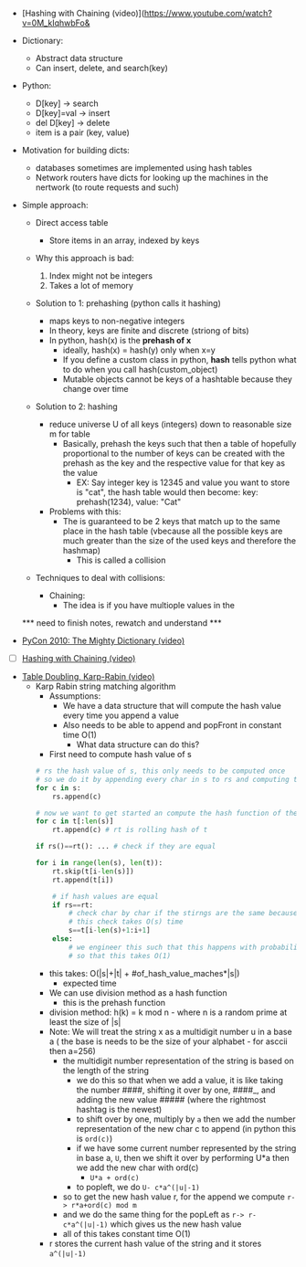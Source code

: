 - [Hashing with Chaining (video)](https://www.youtube.com/watch?v=0M_kIqhwbFo&
- Dictionary:
    - Abstract data structure
    - Can insert, delete, and search(key) 
- Python:
    - D[key] -> search
    - D[key]=val -> insert
    - del D[key] -> delete
    - item is a pair (key, value)
- Motivation for building dicts:
    - databases sometimes are implemented using hash tables
    - Network routers have dicts for looking up the machines in the nertwork (to route requests and such)
- Simple approach:
    - Direct access table
        - Store items in an array, indexed by keys
    - Why this approach is bad:
        1. Index might not be integers
        2. Takes a lot of memory
    - Solution to 1: prehashing (python calls it hashing)
        - maps keys to non-negative integers 
        - In theory, keys are finite and discrete (striong of bits)
        - In python, hash(x) is the **prehash of x**
            - ideally, hash(x) = hash(y) only when x=y
            - If you define a custom class in python, __hash__ tells python what to do when you call hash(custom_object)
            - Mutable objects cannot be keys of a hashtable because they change over time
    - Solution to 2: hashing
        - reduce universe U of all keys (integers) down to reasonable size m for table
            - Basically, prehash the keys such that then a table of hopefully proportional to the number of keys can be created with the prehash as the key and the respective value for that key as the value
                - EX: Say integer key is 12345 and value you want to store is "cat", the hash table would then become: key: prehash(1234), value: "Cat"
        - Problems with this:
            - The is guaranteed to be 2 keys that match up to the same place in the hash table (vbecause all the possible keys are much greater than the size of the used keys and therefore the hashmap)
                - This is called a collision

    - Techniques to deal with collisions:
        - Chaining:
            - The idea is if you have multiople values in the 

    *** need to finish notes, rewatch and understand ***

- [PyCon 2010: The Mighty Dictionary (video)](https://www.youtube.com/watch?v=C4Kc8xzcA68)


- [ ] [Hashing with Chaining (video)](https://www.youtube.com/watch?v=0M_kIqhwbFo&list=PLUl4u3cNGP61Oq3tWYp6V_F-5jb5L2iHb&index=8)

- [Table Doubling, Karp-Rabin (video)](https://www.youtube.com/watch?v=BRO7mVIFt08&index=9&list=PLUl4u3cNGP61Oq3tWYp6V_F-5jb5L2iHb)
    - Karp Rabin string matching algorithm
        - Assumptions: 
            - We have a data structure that will compute the hash value every time you append a value
            - Also needs to be able to append and popFront in constant time O(1)
                - What data structure can do this?
        - First need to compute hash value of s
        ```python
        # rs the hash value of s, this only needs to be computed once
        # so we do it by appending every char in s to rs and computing the rolling hash each time
        for c in s:
            rs.append(c) 

        # now we want to get started an compute the hash function of the first s characters in t
        for c in t[:len(s)]
            rt.append(c) # rt is rolling hash of t

        if rs()==rt(): ... # check if they are equal

        for i in range(len(s), len(t)):
            rt.skip(t[i-len(s)])
            rt.append(t[i])

            # if hash values are equal
            if rs==rt:
                # check char by char if the stirngs are the same because this matcxh in hash values could be a collision
                # this check takes O(s) time
                s==t[i-len(s)+1:i+1]
            else:
                # we engineer this such that this happens with probability of at most 1/s
                # so that this takes O(1)
        ```
        - this takes: O(|s|+|t| + #of_hash_value_maches*|s|) 
            - expected time
        - We can use division method as a hash function
            - this is the prehash function
        - division method: h(k) = k mod n
                - where n is a random prime at least the size of |s|
        - Note: We will treat the string x as a multidigit number u in a base a ( the base is needs to be the size of your alphabet - for asccii then a=256)
            - the multidigit number representation of the string is based on the length of the string
                - we do this so that when we add a value, it is like taking the number ####, shifting it over by one, ####_, and adding the new value ##### (where the rightmost hashtag is the newest)
                - to shift over by one, multiply by `a` then we add the number representation of the new char c to append (in python this is `ord(c)`)
                - if we have some current number represented by the string in base a, `U`, then we shift it over by performing U*a then we add the new char with ord(c)
                    - `U*a + ord(c)`
                - to popleft, we do `U- c*a^(|u|-1)`
            - so to get the new hash value r, for the append we compute `r-> r*a+ord(c) mod m`
            - and we do the same thing for the popLeft as `r-> r-c*a^(|u|-1)` which gives us the new hash value
            - all of this takes constant time O(1)
        - r stores the current hash value of the string and it stores `a^(|u|-1)`

